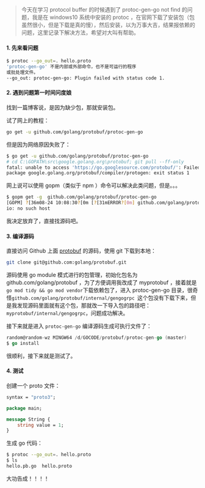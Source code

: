 > 今天在学习 protocol buffer 的时候遇到了 protoc-gen-go not find 的问题，我是在 windows10 系统中安装的 protoc ，在官网下载了安装包（包虽然很小，但是下载是真的慢），然后安装，以为万事大吉，结果报依赖的问题，这里记录下解决方法，希望对大叫有帮助。

#### 1. 先来看问题

```bash
$ protoc --go_out=. hello.proto
'protoc-gen-go' 不是内部或外部命令，也不是可运行的程序
或批处理文件。
--go_out: protoc-gen-go: Plugin failed with status code 1.
```

#### 2. 遇到问题第一时间问度娘

找到一篇博客说，是因为缺少包，那就安装包。

试了网上的教程：

```bash
go get -u github.com/golang/protobuf/protoc-gen-go
```

但是因为网络原因失败了：

```bash
$ go get -u github.com/golang/protobuf/protoc-gen-go
# cd C:\GOPATH\src\google.golang.org\protobuf; git pull --ff-only
fatal: unable to access 'https://go.googlesource.com/protobuf/': Failed to connect to go.googlesource.com port 443: Timed out
package google.golang.org/protobuf/compiler/protogen: exit status 1
```

网上说可以使用 gopm（类似于 npm ）命令可以解决此类问题，但是。。。

```bash
$ gopm get -g  github.com/golang/protobuf/protoc-gen-go
[GOPM] ?[36m08-24 10:08:30?[0m [?[31mERROR?[0m] github.com/golang/protobuf/protoc-gen-go: fail to make request: Get https://gopm.io/api/v1/revision?pkgname=github.com/golang/protobuf: dial tcp: lookup gopm.
io: no such host
```

我决定放弃了，直接找源码吧。

#### 3. 编译源码

直接访问 Github 上面 [protobuf](https://github.com/golang/protobuf) 的源码，使用 git 下载到本地：

```bash
git clone git@github.com:golang/protobuf.git
```

源码使用 go module 模式进行的包管理，初始化包名为 github.com/golang/protobuf ，为了方便调用我改成了 myprotobuf ，接着就是 `go mod tidy && go mod vendor`下载依赖包了，进入 protoc-gen-go 目录，很奇怪`github.com/golang/protobuf/internal/gengogrpc `这个包没有下载下来，但是我发现源码里面就有这个包，那就改一下导入包的路径吧：`myprotobuf/internal/gengogrpc`，问题成功解决。

接下来就是进入 `protoc-gen-go` 编译源码生成可执行文件了：

```go
random@random-wz MINGW64 /d/GOCODE/protobuf/protoc-gen-go (master)
$ go install
```

很顺利，接下来就是测试了。

#### 4. 测试

创建一个 proto 文件：

```protobuf
syntax = "proto3";

package main;

message String {
    string value = 1;
}
```

生成 go 代码：

```bash
$ protoc --go_out=. hello.proto
$ ls
hello.pb.go  hello.proto
```

大功告成！！！！